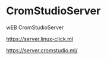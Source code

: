 # CromStudioServer
wEB CromStudioServer


https://server.linux-click.ml


https://server.cromstudio.ml/
